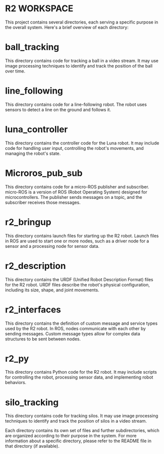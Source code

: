 # R2 WORKSPACE
This project contains several directories, each serving a specific purpose in the overall system. Here's a brief overview of each directory:


# ball_tracking
This directory contains code for tracking a ball in a video stream. It may use image processing techniques to identify and track the position of the ball over time.

# line_following
This directory contains code for a line-following robot. The robot uses sensors to detect a line on the ground and follows it.

# luna_controller
This directory contains the controller code for the Luna robot. It may include code for handling user input, controlling the robot's movements, and managing the robot's state.

# Microros_pub_sub
This directory contains code for a micro-ROS publisher and subscriber. micro-ROS is a version of ROS (Robot Operating System) designed for microcontrollers. The publisher sends messages on a topic, and the subscriber receives those messages.

# r2_bringup
This directory contains launch files for starting up the R2 robot. Launch files in ROS are used to start one or more nodes, such as a driver node for a sensor and a processing node for sensor data.

# r2_description
This directory contains the URDF (Unified Robot Description Format) files for the R2 robot. URDF files describe the robot's physical configuration, including its size, shape, and joint movements.

# r2_interfaces
This directory contains the definition of custom message and service types used by the R2 robot. In ROS, nodes communicate with each other by sending messages. Custom message types allow for complex data structures to be sent between nodes.

# r2_py
This directory contains Python code for the R2 robot. It may include scripts for controlling the robot, processing sensor data, and implementing robot behaviors.

# silo_tracking
This directory contains code for tracking silos. It may use image processing techniques to identify and track the position of silos in a video stream.

Each directory contains its own set of files and further subdirectories, which are organized according to their purpose in the system. For more information about a specific directory, please refer to the README file in that directory (if available).
